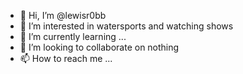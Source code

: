 - 👋 Hi, I’m @lewisr0bb
- 👀 I’m interested in watersports and watching shows
- 🌱 I’m currently learning ...
- 💞️ I’m looking to collaborate on nothing
- 📫 How to reach me ...

<!---
lewisr0bb/lewisr0bb is a ✨ special ✨ repository because its `README.md` (this file) appears on your GitHub profile.
You can click the Preview link to take a look at your changes.
--->
